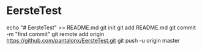 # EersteTest
echo "# EersteTest" >> README.md
git init
git add README.md
git commit -m "first commit"
git remote add origin https://github.com/pantalonx/EersteTest.git
git push -u origin master
